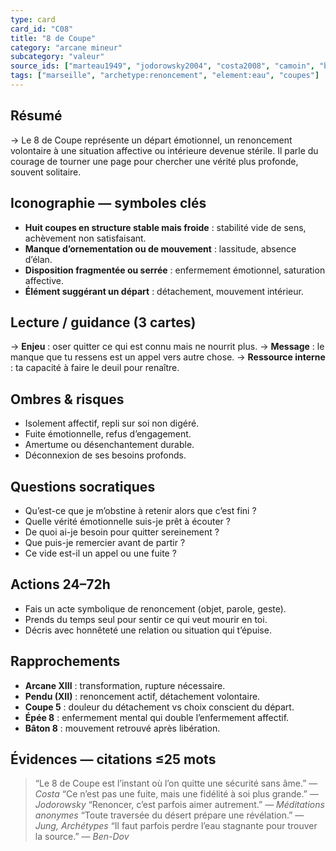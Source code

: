 ```yaml
---
type: card
card_id: "C08"
title: "8 de Coupe"
category: "arcane mineur"
subcategory: "valeur"
source_ids: ["marteau1949", "jodorowsky2004", "costa2008", "camoin", "bendov2011", "delcamp", "nadolny2018", "jung", "meditations_anonymes", "nichols"]
tags: ["marseille", "archetype:renoncement", "element:eau", "coupes"]
---
```


## Résumé
→ Le 8 de Coupe représente un départ émotionnel, un renoncement volontaire à une situation affective ou intérieure devenue stérile. Il parle du courage de tourner une page pour chercher une vérité plus profonde, souvent solitaire.

## Iconographie — symboles clés
- **Huit coupes en structure stable mais froide** : stabilité vide de sens, achèvement non satisfaisant.
- **Manque d’ornementation ou de mouvement** : lassitude, absence d’élan.
- **Disposition fragmentée ou serrée** : enfermement émotionnel, saturation affective.
- **Élément suggérant un départ** : détachement, mouvement intérieur.

## Lecture / guidance (3 cartes)
→ **Enjeu** : oser quitter ce qui est connu mais ne nourrit plus.
→ **Message** : le manque que tu ressens est un appel vers autre chose.
→ **Ressource interne** : ta capacité à faire le deuil pour renaître.

## Ombres & risques
- Isolement affectif, repli sur soi non digéré.
- Fuite émotionnelle, refus d’engagement.
- Amertume ou désenchantement durable.
- Déconnexion de ses besoins profonds.

## Questions socratiques
- Qu’est-ce que je m’obstine à retenir alors que c’est fini ?
- Quelle vérité émotionnelle suis-je prêt à écouter ?
- De quoi ai-je besoin pour quitter sereinement ?
- Que puis-je remercier avant de partir ?
- Ce vide est-il un appel ou une fuite ?

## Actions 24–72h
- Fais un acte symbolique de renoncement (objet, parole, geste).
- Prends du temps seul pour sentir ce qui veut mourir en toi.
- Décris avec honnêteté une relation ou situation qui t’épuise.

## Rapprochements
- **Arcane XIII** : transformation, rupture nécessaire.
- **Pendu (XII)** : renoncement actif, détachement volontaire.
- **Coupe 5** : douleur du détachement vs choix conscient du départ.
- **Épée 8** : enfermement mental qui double l’enfermement affectif.
- **Bâton 8** : mouvement retrouvé après libération.

## Évidences — citations ≤25 mots
> “Le 8 de Coupe est l’instant où l’on quitte une sécurité sans âme.” — *Costa*
> “Ce n’est pas une fuite, mais une fidélité à soi plus grande.” — *Jodorowsky*
> “Renoncer, c’est parfois aimer autrement.” — *Méditations anonymes*
> “Toute traversée du désert prépare une révélation.” — *Jung, Archétypes*
> “Il faut parfois perdre l’eau stagnante pour trouver la source.” — *Ben-Dov*
